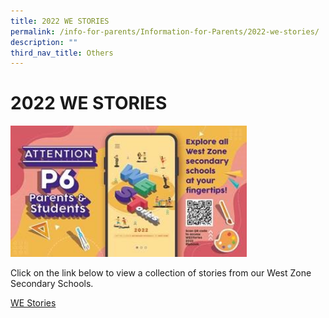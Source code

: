 ```yaml
---
title: 2022 WE STORIES
permalink: /info-for-parents/Information-for-Parents/2022-we-stories/
description: ""
third_nav_title: Others
---
```

# 2022 WE STORIES

<img src="/images/p6%20westories1.jpeg" style="width:75%">

Click on the link below to view a collection of stories from our West Zone Secondary Schools.

[WE Stories](https://online.fliphtml5.com/obrr/qkde/)